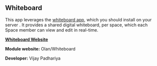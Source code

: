 ## Whiteboard

This app leverages the [whiteboard app](https://github.com/lovasoa/whitebophir), which you should install on your server . It provides a shared digital whiteboard, per space, which each Space member can view and edit in real-time.


[__Whiteboard Website__](https://wbo.ophir.dev/)

__Module website:__ Olan/Whiteboard

__Developer:__ Vijay Padhariya
